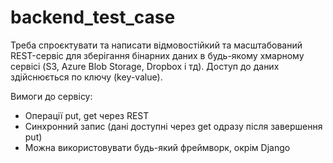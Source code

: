 # backend_test_case

Треба спроєктувати та написати відмовостійкий та масштабований REST-сервіс 
для зберігання бінарних даних в будь-якому хмарному сервісі (S3, Azure Blob Storage, Dropbox і тд). 
Доступ до даних здійснюється по ключу (key-value).

Вимоги до сервісу:
  - Операції put, get через REST
  - Синхронний запис (дані доступні через get одразу після завершення put)
  - Можна використовувати будь-який фреймворк, окрім Django
